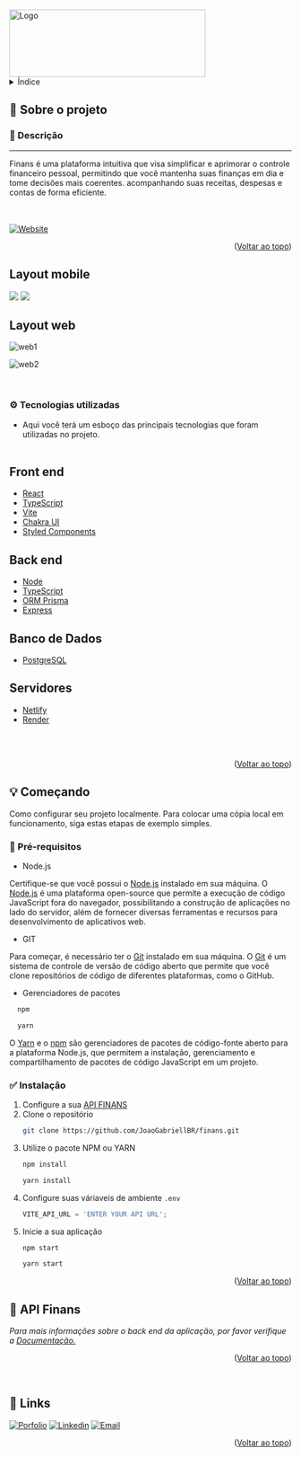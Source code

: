 <a name="readme-top"></a>
<!-- PROJECT LOGO -->
<br />
<div align="start">
  <a href="https://github.com/JoaoGabriellBR/reactnotes/assets/88870257/2de7e75e-619b-40d3-ad59-47b145e7ee73">
    <img src="https://github.com/JoaoGabriellBR/reactnotes/assets/88870257/2de7e75e-619b-40d3-ad59-47b145e7ee73" alt="Logo" width="350" height="120">
  </a>
</div>

<!-- TABLE OF CONTENTS -->

<details>
  <summary>Índice</summary>
  <ol>
    <li>
      <a href="#sobre-o-projeto">Sobre o projeto</a>
      <ul>
        <li><a href="#descrição">Descrição</a></li>
        <li><a href="#tecnologias-utilizadas">Tecnologias utilizadas</a></li>
        <li><a href="#api">API</a></li>
      </ul>
    </li>
    <li>
      <a href="#começando">Começando</a>
      <ul>
        <li><a href="#pré-requisitos">Pré-requisitos</a></li>
        <li><a href="#instalação">Instalação</a></li>
      </ul>
    </li>
    <li><a href="#contato">Contato</a></li>
  </ol>
</details>


<!-- ABOUT THE PROJECT -->
## <h2 id="sobre-o-projeto">🧐 Sobre o projeto</h2>

### <h3 id="descrição">📝 Descrição</h1>

<hr> 
Finans é uma plataforma intuitiva que visa simplificar e aprimorar o controle financeiro pessoal, permitindo que você mantenha suas finanças em dia e tome decisões mais coerentes. acompanhando suas receitas, despesas e contas de forma eficiente.

<br><br>
[![Website][Website]][Website-url]

<p align="right">(<a href="#readme-top">Voltar ao topo</a>)</p>

## Layout mobile

<div>
  <img src="https://github.com/JoaoGabriellBR/finans/assets/88870257/d450ec8a-c75e-47da-aff5-d3765a0e7976" />
  
  <img src="https://github.com/JoaoGabriellBR/finans/assets/88870257/9943ccda-3711-4e85-94b8-d9c2fd366b47" />
</div>



## Layout web
![web1](https://github.com/JoaoGabriellBR/finans/assets/88870257/84787db1-dd7f-4659-ab3b-8e9ebc9273f5)

![web2](https://github.com/JoaoGabriellBR/finans/assets/88870257/3b373fd3-75cb-40f2-aa3d-bf1690a832bc)


<br>
<h3 id="tecnologias-utilizadas">⚙️ Tecnologias utilizadas</h3>

* Aqui você terá um esboço das principais tecnologias que foram utilizadas no projeto.
 <br> <br>
 
 ## Front end
- [React](https://reactjs.org/)
- [TypeScript](https://www.typescriptlang.org)
- [Vite](https://vitejs.dev/)
- [Chakra UI](https://chakra-ui.com)
- [Styled Components](https://styled-components.com/)

## Back end
- [Node](https://nodejs.org)
- [TypeScript](https://www.typescriptlang.org)
- [ORM Prisma](https://www.prisma.io)
- [Express](https://expressjs.com/pt-br)
  
## Banco de Dados
- [PostgreSQL](https://www.postgresql.org)

## Servidores 
* [Netlify](https://www.netlify.com)
* [Render](https://www.render.com)
  
</div> <br> <br>

<p align="right">(<a href="#readme-top">Voltar ao topo</a>)</p>

<!-- GETTING STARTED -->
## <h2 id="começando">💡 Começando</h2>

Como configurar seu projeto localmente. Para colocar uma cópia local em funcionamento, siga estas etapas de exemplo simples.

### 📌 Pré-requisitos

* Node.js

Certifique-se que você possui o <a href="https://nodejs.org">Node.js</a> instalado em sua máquina. O <a href="https://nodejs.org">Node.js</a> é uma plataforma open-source que permite a execução de código JavaScript fora do navegador, possibilitando a construção de aplicações no lado do servidor, além de fornecer diversas ferramentas e recursos para desenvolvimento de aplicativos web.

* GIT

Para começar, é necessário ter o <a href="https://git-scm.com/">Git</a> instalado em sua máquina. O <a href="https://git-scm.com/">Git</a> é um sistema de controle de versão de código aberto que permite que você clone repositórios de código de diferentes plataformas, como o GitHub.

* Gerenciadores de pacotes

 ```sh
   npm

   yarn
   ```
O <a href="https://yarnpkg.com/">Yarn</a>  e o <a href="https://www.npmjs.com/">npm</a>  são gerenciadores de pacotes de código-fonte aberto para a plataforma Node.js, que permitem a instalação, gerenciamento e compartilhamento de pacotes de código JavaScript em um projeto.
<br>
<h3 id="instalação">✅ Instalação</h3>

1. Configure a sua [API FINANS](https://github.com/JoaoGabriellBR/apifinans)
2. Clone o repositório
   ```sh
   git clone https://github.com/JoaoGabriellBR/finans.git
   ```
3. Utilize o pacote NPM ou YARN
   ```sh
   npm install

   yarn install
   ```
4. Configure suas váriaveis de ambiente `.env`
   ```js
   VITE_API_URL = 'ENTER YOUR API URL';
   ```
5. Inicie a sua aplicação
   ```js
   npm start

   yarn start
   ```
   
<p align="right">(<a href="#readme-top">Voltar ao topo</a>)</p>

<!-- USAGE EXAMPLES -->
## <h2 id="api"> 🚀 API Finans </h2>

_Para mais informações sobre o back end da aplicação, por favor verifique a [Documentação.](https://github.com/JoaoGabriellBR/apifinans)_

<p align="right">(<a href="#readme-top">Voltar ao topo</a>)</p>

<br>

## 🔗 Links

[![Porfolio][Porfolio]][Porfolio-url]
[![Linkedin][Linkedin]][Linkedin-url]
[![Email][Email]][Email-url]

<p align="right">(<a href="#readme-top">Voltar ao topo</a>)</p>

<!-- MARKDOWN LINKS & IMAGES -->
[Website]: https://img.shields.io/badge/site%20oficial-000000?style=for-the-badge
[Website-url]: https://siteappfinans.netlify.app

[Email]: https://img.shields.io/badge/-gmail-white.svg?style=for-the-badge&logo=gmail
[Email-url]: joaoname9@gmail.com

[Porfolio]: https://img.shields.io/badge/my_portfolio-000?style=for-the-badge&logo=ko-fi&logoColor=white
[Porfolio-url]: https://joaogabrielsilva.vercel.app

[Linkedin]: https://img.shields.io/badge/-LinkedIn-black.svg?style=for-the-badge&logo=linkedin&colorB=blue
[Linkedin-url]: https://www.linkedin.com/in/joaogabriel-silva

